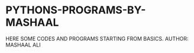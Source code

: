 # PYTHONS-PROGRAMS-BY-MASHAAL
HERE SOME CODES AND PROGRAMS STARTING FROM BASICS.
AUTHOR: MASHAAL ALI


